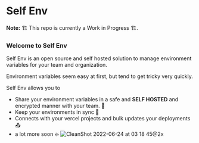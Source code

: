 # Self Env

**Note:** 🏗️ This repo is currently a Work in Progress 🏗️.

### Welcome to Self Env

Self Env is an open source and self hosted solution to manage environment variables for your team and organization. 

Environment variables seem easy at first, but tend to get tricky very quickly.

Self Env allows you to
- Share your environment variables in a safe and **SELF HOSTED** and encrypted manner with your team. 🤝
- Keep your environments in sync 🔄
- Connects with your vercel projects and bulk updates your deployments 📤
- a lot more soon ❇️
![CleanShot 2022-06-24 at 03 18 45@2x](https://user-images.githubusercontent.com/11656847/175515554-d72eaae3-2e63-43f6-852e-35b78de36335.png)
